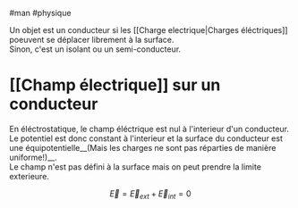 #man #physique 

Un objet est un conducteur si les [[Charge electrique|Charges éléctriques]] poeuvent se déplacer librement à la surface.\
Sinon, c'est un isolant ou un semi-conducteur.
# [[Champ électrique]] sur un conducteur
En éléctrostatique, le champ éléctrique est nul à l'interieur d'un conducteur. Le potentiel est donc constant à l'interieur et la surface du conducteur est une équipotentielle__(Mais les charges ne sont pas réparties de manière uniforme!)__.\
Le champ n'est pas défini à la surface mais on peut prendre la limite exterieure.

$$\vec E =\vec E_{ext}+\vec E_{int}=0$$